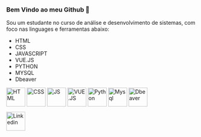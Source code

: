 ### Bem Vindo ao meu Github 👋

Sou um estudante no curso de análise e desenvolvimento de sistemas, com foco nas linguages e ferramentas abaixo:

- HTML
- CSS
- JAVASCRIPT
- VUE.JS
- PYTHON
- MYSQL
- Dbeaver

<div style="display:inline_block" >

<img align="center" alt="HTML" src="https://cdn-icons-png.flaticon.com/512/1051/1051277.png?w=360" style="height:50px; width:auto" target="_blank">
<img align="center" alt="CSS" src="https://upload.wikimedia.org/wikipedia/commons/thumb/6/62/CSS3_logo.svg/800px-CSS3_logo.svg.png" style="height:50px; width:auto" target="_blank">
<img align="center" alt="JS" src="https://upload.wikimedia.org/wikipedia/commons/3/3b/Javascript_Logo.png" style="height:50px; width:auto" target="_blank">
<img align="center" alt="VUE.JS" src="https://cdn.icon-icons.com/icons2/2415/PNG/512/vuejs_original_wordmark_logo_icon_146305.png" style="height:50px; width:auto" target="_blank">
<img align="center" alt="Python" src="https://cdn.picpng.com/logo/language-logo-python-44976.png" style="height:50px; width:auto" target="_blank">
<img align="center" alt="Mysql" src="https://www.freepnglogos.com/uploads/logo-mysql-png/logo-mysql-mysql-logo-png-images-are-download-crazypng-21.png" style="height:50px; width:auto" target="_blank">
<img align="center" alt="Dbeaver" src="https://upload.wikimedia.org/wikipedia/commons/thumb/b/b5/DBeaver_logo.svg/256px-DBeaver_logo.svg.png?20210313151619" style="height:50px; width:auto" target="_blank">

[<img align="center" alt="Linkedin" src="https://marcas-logos.net/wp-content/uploads/2020/01/LinkedIn-Logo-1-600x375.png" style="height:50px; width:auto" target="_blank">](https://www.linkedin.com/in/caio-freire-lima-de-assis-7601004b/)
  
 
 
  
<!--<img align="center" alt="C++" src="https://upload.wikimedia.org/wikipedia/commons/thumb/1/18/ISO_C%2B%2B_Logo.svg/1822px-ISO_C%2B%2B_Logo.svg.png" style="height:50px; width:auto" target="_blank"> -->
</div>

<!--
**caioassis-dev/caioassis-dev** is a ✨ _special_ ✨ repository because its `README.md` (this file) appears on your GitHub profile.

Here are some ideas to get you started:

- 🔭 I’m currently working on ...
- 🌱 I’m currently learning ...
- 👯 I’m looking to collaborate on ...
- 🤔 I’m looking for help with ...
- 💬 Ask me about ...
- 📫 How to reach me: ...
- 😄 Pronouns: ...
- ⚡ Fun fact: ...
-->
